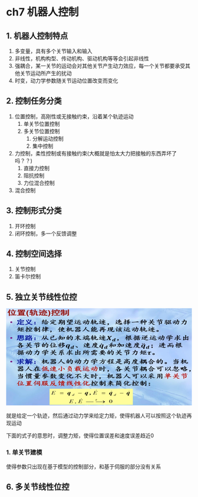 # ch7 机器人控制
## 1. 机器人控制特点
1. 多变量，具有多个关节输入和输入
2. 非线性，机构构型、传动机构、驱动机构等等会引起非线性
3. 强耦合，某一关节的运动会对其他关节产生动力效应，每一个关节都要承受其他关节运动所产生的扰动
4. 时变，动力学参数随关节运动位置改变而变化

## 2. 控制任务分类
1. 位置控制，高刚性或无接触约束，沿着某个轨迹运动
   1. 单关节位置控制
   2. 多关节位置控制
      1. 分解运动控制
      2. 集中控制
2. 力控制，柔性控制或有接触约束(大概就是怕太大力把接触的东西弄坏了吗？？)
   1. 直接力控制
   2. 阻抗控制
   3. 力位混合控制
3. 混合控制

## 3. 控制形式分类
1. 开环控制
2. 闭环控制，多一个反馈调整

## 4. 控制空间选择
1. 关节控制
2. 笛卡尔控制

## 5. 独立关节线性位控
![20200423142013](https://raw.githubusercontent.com/s974534426/Img_for_notes/master/20200423142013.png)

就是给定一个轨迹，然后通过动力学来给定力矩，使得机器人可以按照这个轨迹再现运动

下面的式子的意思时，调整力矩，使得位置误差和速度误差趋近0

### 1. 单关节建模

使得参数只出现在基于模型的控制部分，和基于伺服的部分没有关系

## 6. 多关节线性位控
